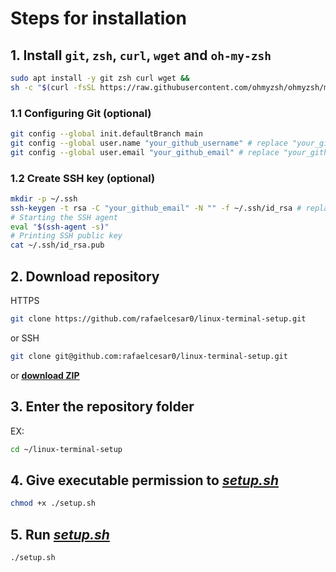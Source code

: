 # Steps for installation

## 1. Install `git`, `zsh`, `curl`, `wget` and `oh-my-zsh`
```bash
sudo apt install -y git zsh curl wget &&
sh -c "$(curl -fsSL https://raw.githubusercontent.com/ohmyzsh/ohmyzsh/master/tools/install.sh)"
```

### 1.1 Configuring Git (optional)
```bash
git config --global init.defaultBranch main
git config --global user.name "your_github_username" # replace "your_github_username"
git config --global user.email "your_github_email" # replace "your_github_email"
```

### 1.2 Create SSH key (optional)
```bash
mkdir -p ~/.ssh
ssh-keygen -t rsa -C "your_github_email" -N "" -f ~/.ssh/id_rsa # replace "your_github_email"
# Starting the SSH agent
eval "$(ssh-agent -s)"
# Printing SSH public key
cat ~/.ssh/id_rsa.pub
```

## 2. Download repository
HTTPS

```bash
git clone https://github.com/rafaelcesar0/linux-terminal-setup.git
```
or SSH
```bash
git clone git@github.com:rafaelcesar0/linux-terminal-setup.git
```
or <b><u>[download ZIP](https://github.com/rafaelcesar0/linux-terminal-setup/archive/refs/heads/main.zip)</u></b>


## 3. Enter the repository folder
EX:
```bash
cd ~/linux-terminal-setup
```

## 4. Give executable permission to [*setup.sh*](https://github.com/rafaelcesar0/linux-terminal-setup/blob/main/setup.sh)
```bash
chmod +x ./setup.sh
```

## 5. Run [*setup.sh*](https://github.com/rafaelcesar0/linux-terminal-setup/blob/main/setup.sh)
```bash
./setup.sh
```
